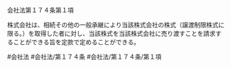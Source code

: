 会社法第１７４条第１項

株式会社は、相続その他の一般承継により当該株式会社の株式（譲渡制限株式に限る。）を取得した者に対し、当該株式を当該株式会社に売り渡すことを請求することができる旨を定款で定めることができる。

#会社法
#会社法/第１７４条
#会社法/第１７４条/第１項
